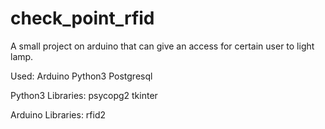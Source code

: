# check_point_rfid
A small project on arduino that can give an access for certain user to light lamp.

Used:
Arduino
Python3
Postgresql

Python3 Libraries:
psycopg2
tkinter

Arduino Libraries:
rfid2
